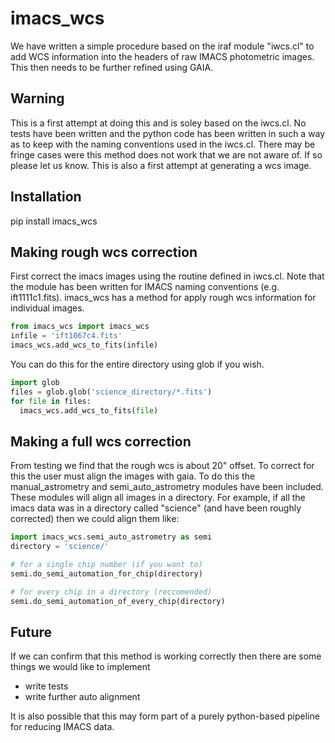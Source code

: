 # imacs_wcs

We have written a simple procedure based on the iraf module "iwcs.cl" to add WCS information into the headers of raw IMACS photometric images. This then needs to be further refined using GAIA.

## Warning
This is a first attempt at doing this and is soley based on the iwcs.cl. No tests have been written and the python code has been written in such a way as to keep with the naming conventions used in the iwcs.cl. There may be fringe cases were this method does not work that we are not aware of. If so please let us know. This is also a first attempt at generating a wcs image.


## Installation
pip install imacs_wcs

## Making rough wcs correction
First correct the imacs images using the routine defined in iwcs.cl. Note that the module has been written for IMACS naming conventions (e.g. ift1111c1.fits).
imacs_wcs has a method for apply rough wcs information for individual images.
```python
from imacs_wcs import imacs_wcs
infile = 'ift1067c4.fits'
imacs_wcs.add_wcs_to_fits(infile)
```
You can do this for the entire directory using glob if you wish.

```python
import glob
files = glob.glob('science_directory/*.fits')
for file in files:
  imacs_wcs.add_wcs_to_fits(file)
```

## Making a full wcs correction
From testing we find that the rough wcs is about 20" offset. To correct for this the user must align the images with gaia. To do this the manual_astrometry and semi_auto_astrometry modules have been included. These modules will align all images in a directory. For example, if all the imacs data was in a directory called "science" (and have been roughly corrected) then we could align them like: 

```python
import imacs_wcs.semi_auto_astrometry as semi
directory = 'science/'

# for a single chip number (if you want to)
semi.do_semi_automation_for_chip(directory)

# for every chip in a directory (reccomended)
semi.do_semi_automation_of_every_chip(directory)
```


 ## Future
 
 If we can confirm that this method is working correctly then there are some things we would like to implement 
  - write tests
  - write further auto alignment
  
 It is also possible that this may form part of a purely python-based pipeline for reducing IMACS data.
